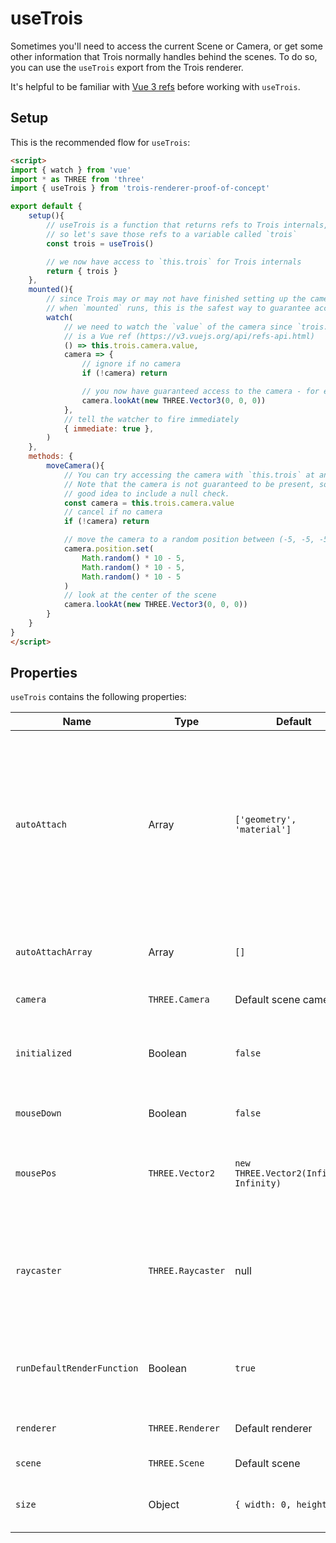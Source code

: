 # useTrois

Sometimes you'll need to access the current Scene or Camera, or get some other information that Trois normally handles behind the scenes. To do so, you can use the `useTrois` export from the Trois renderer.

It's helpful to be familiar with [Vue 3 refs](https://v3.vuejs.org/api/refs-api.html) before working with `useTrois`.

## Setup

This is the recommended flow for `useTrois`:

```html
<script>
import { watch } from 'vue'
import * as THREE from 'three'
import { useTrois } from 'trois-renderer-proof-of-concept'

export default {
    setup(){
        // useTrois is a function that returns refs to Trois internals,
        // so let's save those refs to a variable called `trois`
        const trois = useTrois()

        // we now have access to `this.trois` for Trois internals
        return { trois }
    },
    mounted(){
        // since Trois may or may not have finished setting up the camera
        // when `mounted` runs, this is the safest way to guarantee access to the camera:
        watch(
            // we need to watch the `value` of the camera since `trois.camera` 
            // is a Vue ref (https://v3.vuejs.org/api/refs-api.html)
            () => this.trois.camera.value,
            camera => {
                // ignore if no camera
                if (!camera) return

                // you now have guaranteed access to the camera - for example, you can do:
                camera.lookAt(new THREE.Vector3(0, 0, 0))
            },
            // tell the watcher to fire immediately
            { immediate: true },
        )
    },
    methods: {
        moveCamera(){
            // You can try accessing the camera with `this.trois` at any time.
            // Note that the camera is not guaranteed to be present, so it's a 
            // good idea to include a null check.
            const camera = this.trois.camera.value
            // cancel if no camera
            if (!camera) return

            // move the camera to a random position between (-5, -5, -5) and (5, 5, 5)
            camera.position.set(
                Math.random() * 10 - 5,
                Math.random() * 10 - 5, 
                Math.random() * 10 - 5
            )
            // look at the center of the scene
            camera.lookAt(new THREE.Vector3(0, 0, 0))
        }
    }
}
</script>
```

## Properties

`useTrois` contains the following properties:

| Name                       | Type              | Default                                 | Notes                                                                                                                                                                                                                                                            |
| -------------------------- | ----------------- | --------------------------------------- | ---------------------------------------------------------------------------------------------------------------------------------------------------------------------------------------------------------------------------------------------------------------- |
| `autoAttach`               | Array             | `['geometry', 'material']`              | Component types to auto-attach to parents. Any component ending with a name in this list will be attached to its parent as `$attached.<autoAttachName>`. For example, `geometry` in this list will attach a `boxGeometry` to its parent as `$attached.geometry`. |
| `autoAttachArray`          | Array             | `[]`                                    | Components to auto-attach to a parent's array. Not currently implemented.                                                                                                                                                                                        |
| `camera`                   | `THREE.Camera`    | Default scene camera                    | The camera currently rendering.                                                                                                                                                                                                                                  |
| `initialized`              | Boolean           | `false`                                 | Whether or not Trois has been initialized. Set to `true` when a `TroisCanvas` is created.                                                                                                                                                                        |
| `mouseDown`                | Boolean           | `false`                                 | Whether or not the left mouse button is currently down.                                                                                                                                                                                                          |
| `mousePos`                 | `THREE.Vector2`   | `new THREE.Vector2(Infinity, Infinity)` | The mouse position in normalized device coordinates (NDC) - bottom left (-1, -1), top right (1, 1).                                                                                                                                                              |
| `raycaster`                | `THREE.Raycaster` | null                                    | The built-in raycaster to handle `@pointerenter`, `@click`, etc [Trois events](/renderer/components/#events). Only created if a component in your project uses one of these events.                                                                              |
| `runDefaultRenderFunction` | Boolean           | `true`                                  | Whether or not to run the default Trois render function. Set to `false` if you have your own function you'd like to run.                                                                                                                                         |
| `renderer`                 | `THREE.Renderer`  | Default renderer                        | The renderer currently being used.                                                                                                                                                                                                                               |
| `scene`                    | `THREE.Scene`     | Default scene                           | The scene currently being used.                                                                                                                                                                                                                                  |
| `size`                     | Object            | `{ width: 0, height: 0 }`               | The renderer size. Trois should keep this up to date automatically.                                                                                                                                                                                              |